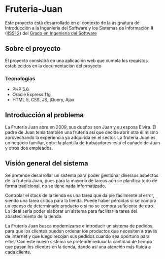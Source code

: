 # Fruteria-Juan
Este proyecto está desarrollado en el contexto de la asignatura de Introducción a la Ingeniería del Software y los Sistemas de Información II ([IISSI 2](https://www.us.es/estudiar/que-estudiar/oferta-de-grados/grado-en-ingenieria-informatica-ingenieria-del-software/2050047)) del [Grado en Ingeniería del Software](https://www.us.es/estudiar/que-estudiar/oferta-de-grados/grado-en-ingenieria-informatica-ingenieria-del-software)

## Sobre el proyecto
El proyecto consistirá en una aplicación web que cumpla los requistos establecidos en la documentación del proyecto
### Tecnologías
- PHP 5.6
- Oracle Express 11g
- HTML 5, CSS, JS, jQuery, Ajax

## Introducción al problema
La Frutería Juan abre en 2009, sus dueños son Juan y su esposa Elvira. El padre de Juan tenía también una frutería así que
decide abrir otra él mismo aprovechando la experiencia ya adquirida en el sector.
La frutería Juan es un negocio familiar, entre la plantilla de trabajadores está el cuñado
de Juan y otros dos empleados.

## Visión general del sistema
Se pretende desarrollar un sistema para poder gestionar diversos aspectos de la
frutería Juan, pues para la mayoría de tareas aún se planifica todo de forma tradicional,
no se tiene nada informatizado.

Controlar el stock de la tienda es una tarea que da pie fácilmente al error, siendo una
tarea crítica para la tienda. Puede haber pérdidas si se compra un exceso de
determinado producto o si no se compra suficiente de otro. Lo ideal sería poder
elaborar un sistema para facilitar la tarea del abastecimiento de la tienda.

La Frutería Juan busca modernizarse e introducir un sistema de pedidos, para que los
clientes puedan ordenar los productos que necesiten a través de Internet y que luego
recojan sus pedidos cuando sea oportuno para ellos. Con este nuevo sistema se
pretende reducir la cantidad de tiempo que pasan los clientes en la tienda, dando así
una atención más fluida a cada cliente.

